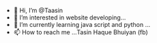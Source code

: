 - 👋 Hi, I’m @Taasin
- 👀 I’m interested in website developing...
- 🌱 I’m currently learning java script and python ...
- 📫 How to reach me ...Tasin Haque Bhuiyan (fb)

<!---
Taasin/Taasin is a ✨ special ✨ repository because its `README.md` (this file) appears on your GitHub profile.
You can click the Preview link to take a look at your changes.
--->
